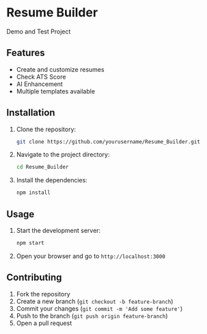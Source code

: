 # Resume Builder
 Demo and Test Project

## Features

- Create and customize resumes
- Check ATS Score
- AI Enhancement
- Multiple templates available

## Installation

1. Clone the repository:
    ```sh
    git clone https://github.com/yourusername/Resume_Builder.git
    ```
2. Navigate to the project directory:
    ```sh
    cd Resume_Builder
    ```
3. Install the dependencies:
    ```sh
    npm install
    ```

## Usage

1. Start the development server:
    ```sh
    npm start
    ```
2. Open your browser and go to `http://localhost:3000`

## Contributing

1. Fork the repository
2. Create a new branch (`git checkout -b feature-branch`)
3. Commit your changes (`git commit -m 'Add some feature'`)
4. Push to the branch (`git push origin feature-branch`)
5. Open a pull request

